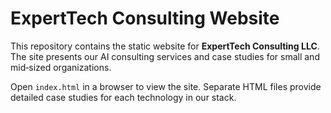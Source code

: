 # ExpertTech Consulting Website

This repository contains the static website for **ExpertTech Consulting LLC**. The site presents our AI consulting services and case studies for small and mid‑sized organizations.

Open `index.html` in a browser to view the site. Separate HTML files provide detailed case studies for each technology in our stack.
